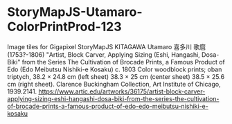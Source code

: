 # StoryMapJS-Utamaro-ColorPrintProd-123

Image tiles for Gigapixel StoryMapJS
KITAGAWA Utamaro 喜多川 歌麿 (1753?-1806)
"Artist, Block Carver, Applying Sizing (Eshi, Hangashi, Dosa-Biki" 
from the Series The Cultivation of Brocade Prints, a Famous Product of Edo (Edo Meibutsu Nishiki-e Kosaku)
c. 1803
Color woodblock prints; 
oban triptych, 38.2 × 24.8 cm (left sheet) 38.3 × 25 cm (center sheet) 38.5 × 25.6 cm (right sheet). 
Clarence Buckingham Collection, Art Institute of Chicago, 1939.2141.
https://www.artic.edu/artworks/36175/artist-block-carver-applying-sizing-eshi-hangashi-dosa-biki-from-the-series-the-cultivation-of-brocade-prints-a-famous-product-of-edo-edo-meibutsu-nishiki-e-kosaku
